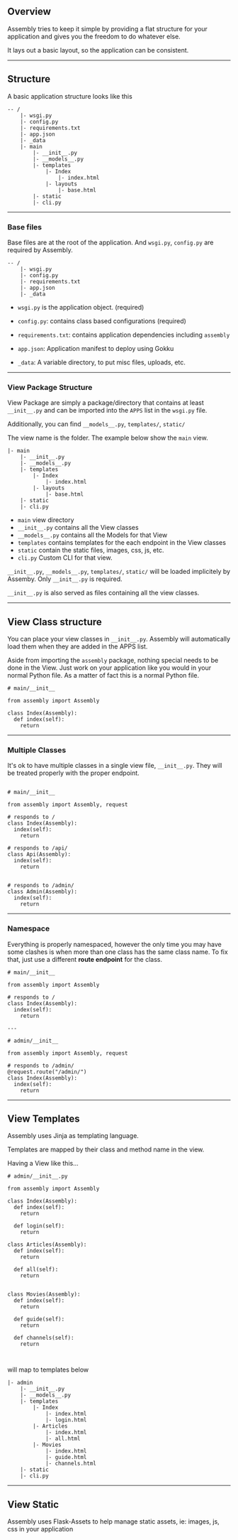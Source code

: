 
## Overview

Assembly tries to keep it simple by providing a flat structure for your application and gives you 
the freedom to do whatever else. 

It lays out a basic layout, so the application can be consistent. 

---

## Structure

A basic application structure looks like this

```
-- /
    |- wsgi.py
    |- config.py
    |- requirements.txt
    |- app.json
    |- _data  
    |- main
        |- __init__.py
        |- __models__.py
        |- templates
            |- Index
                |- index.html
            |- layouts
                |- base.html
        |- static
        |- cli.py

```

---

### Base files

Base files are at the root of the application. And `wsgi.py`, `config.py` are required by Assembly.


```
-- /
    |- wsgi.py
    |- config.py
    |- requirements.txt
    |- app.json
    |- _data  
```

- `wsgi.py` is the application object. (required)

- `config.py`: contains class based configurations (required)

- `requirements.txt`: contains application dependencies including `assembly`

- `app.json`: Application manifest to deploy using Gokku

- `_data`: A variable directory, to put misc files, uploads, etc.


---

### View Package Structure

View Package are simply a package/directory that contains at least `__init__.py` and can be imported into the `APPS` list in the `wsgi.py` file. 

Additionally, you can find `__models__.py`, `templates/`, `static/`

The view name is the folder. The example below show the `main` view.

```
|- main
    |- __init__.py
    |- __models__.py
    |- templates
        |- Index
            |- index.html
        |- layouts
            |- base.html
    |- static
    |- cli.py

```

- `main` view directory
- `__init__.py` contains all the View classes
- `__models__.py` contains all the Models for that View
- `templates` contains templates for the each endpoint in the View classes
- `static` contain the static files, images, css, js, etc.
- `cli.py` Custom CLI for that view.

`__init__.py`, `__models__.py`, `templates/`, `static/` will be loaded implicitely by Assemby. Only `__init__.py` is required.

`__init__.py` is also served as files containing all the view classes.

---

## View Class structure

You can place your view classes in `__init__.py`. Assembly will automatically load them when they are added in the APPS list.

Aside from importing the `assembly` package, nothing special needs to be done in the View. Just work on your application like you would in your normal Python file. As a matter of fact this is a normal Python file.

```
# main/__init__

from assembly import Assembly

class Index(Assembly):
  def index(self):
    return

```

---

### Multiple Classes

It's ok to have multiple classes in a single view file, `__init__.py`. They will be treated properly with the proper endpoint.

```

# main/__init__

from assembly import Assembly, request

# responds to /
class Index(Assembly):
  index(self):
    return 

# responds to /api/
class Api(Assembly):
  index(self):
    return


# responds to /admin/
class Admin(Assembly):
  index(self):
    return

```

---

### Namespace

Everything is properly namespaced, however the only time you may have some clashes is when more than one class has the same class name. To fix that, just use a different **route endpoint** for the class.

```
# main/__init__

from assembly import Assembly

# responds to /
class Index(Assembly):
  index(self):
    return 

---

# admin/__init__

from assembly import Assembly, request

# responds to /admin/
@request.route("/admin/")
class Index(Assembly):
  index(self):
    return 
```

---

## View Templates

Assembly uses Jinja as templating language. 

Templates are mapped by their class and method name in the view.

Having a View like this...

```
# admin/__init__.py

from assembly import Assembly

class Index(Assembly):
  def index(self):
    return 

  def login(self):
    return

class Articles(Assembly):
  def index(self):
    return 

  def all(self):
    return


class Movies(Assembly):
  def index(self):
    return 

  def guide(self):
    return

  def channels(self):
    return



```

will map to templates below

```
|- admin
    |- __init__.py
    |- __models__.py
    |- templates
        |- Index
            |- index.html
            |- login.html
        |- Articles
            |- index.html
            |- all.html
        |- Movies
            |- index.html
            |- guide.html            
            |- channels.html            
    |- static
    |- cli.py

```


---

## View Static

Assembly uses Flask-Assets to help manage static assets, ie: images, js, css in your application

